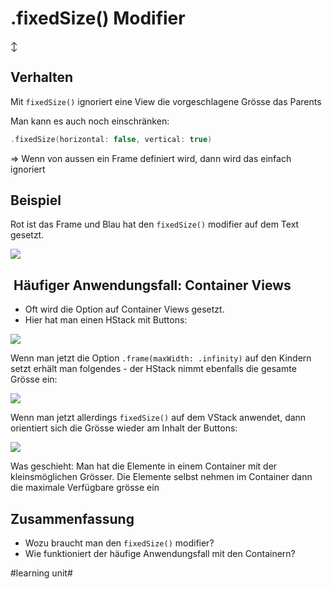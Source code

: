 # .fixedSize() Modifier
↕️

## Verhalten
Mit `fixedSize()` ignoriert eine View die vorgeschlagene Grösse das Parents  

Man kann es auch noch einschränken:

```swift
.fixedSize(horizontal: false, vertical: true)
```

=\> Wenn von aussen ein Frame definiert wird, dann wird das einfach ignoriert

## Beispiel

Rot ist das Frame und Blau hat den `fixedSize()` modifier auf dem Text gesetzt.

![][image-1]

##  Häufiger Anwendungsfall: Container Views


- Oft wird die Option auf Container Views gesetzt.
- Hier hat man einen HStack mit Buttons:

![][image-2]

Wenn man jetzt die Option `.frame(maxWidth: .infinity)` auf den Kindern setzt erhält man folgendes - der HStack nimmt ebenfalls die gesamte Grösse ein:

![][image-3]

Wenn man jetzt allerdings `fixedSize()` auf dem VStack anwendet, dann orientiert sich die Grösse wieder am Inhalt der Buttons:

![][image-4]

Was geschieht: Man hat die Elemente in einem Container mit der kleinsmöglichen Grösser. Die Elemente selbst nehmen im Container dann die maximale Verfügbare grösse ein

## Zusammenfassung
- Wozu braucht man den `fixedSize()` modifier?
- Wie funktioniert der häufige Anwendungsfall mit den Containern?

[image-1]:	assets/Bildschirm%C2%ADfoto%202023-05-17%20um%2009.46.14.png
[image-2]:	assets/Bildschirm%C2%ADfoto%202023-05-17%20um%2009.50.31.png
[image-3]:	assets/Bildschirm%C2%ADfoto%202023-05-17%20um%2009.56.06.png
[image-4]:	assets/Bildschirm%C2%ADfoto%202023-05-17%20um%2009.54.54.png

#learning unit#